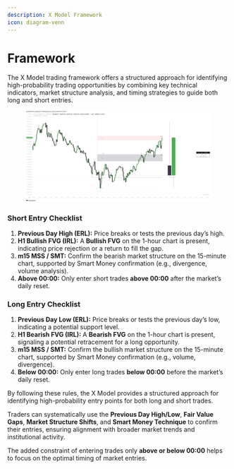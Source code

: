```yaml
---
description: X Model Framework
icon: diagram-venn
---
```


# Framework

The X Model trading framework offers a structured approach for identifying high-probability trading opportunities by combining key technical indicators, market structure analysis, and timing strategies to guide both long and short entries.

<figure><img src="../../.gitbook/assets/docs-x-003.png" alt=""><figcaption></figcaption></figure>

### **Short Entry Checklist**

1. **Previous Day High (ERL):** Price breaks or tests the previous day’s high.
2. **H1 Bullish FVG (IRL):** A **Bullish FVG** on the 1-hour chart is present, indicating price rejection or a return to fill the gap.
3. **m15 MSS / SMT:** Confirm the bearish market structure on the 15-minute chart, supported by Smart Money confirmation (e.g., divergence, volume analysis).
4. **Above 00:00:** Only enter short trades **above 00:00** after the market’s daily reset.

### **Long Entry Checklist**

1. **Previous Day Low (ERL):** Price breaks or tests the previous day’s low, indicating a potential support level.
2. **H1 Bearish FVG (IRL):** A **Bearish FVG** on the 1-hour chart is present, signaling a potential retracement for a long opportunity.
3. **m15 MSS / SMT:** Confirm the bullish market structure on the 15-minute chart, supported by Smart Money confirmation (e.g., volume, divergence).
4. **Below 00:00:** Only enter long trades **below 00:00** before the market’s daily reset.

By following these rules, the X Model provides a structured approach for identifying high-probability entry points for both long and short trades.&#x20;

Traders can systematically use the **Previous Day High/Low**, **Fair Value Gaps**, **Market Structure Shifts**, and **Smart Money Technique** to confirm their entries, ensuring alignment with broader market trends and institutional activity.&#x20;

The added constraint of entering trades only **above or below 00:00** helps to focus on the optimal timing of market entries.
